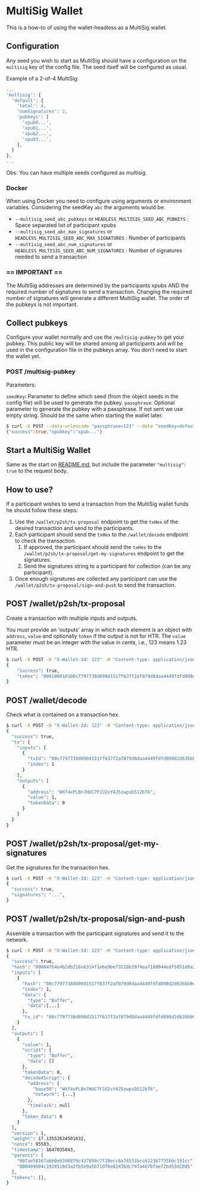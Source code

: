 # MultiSig Wallet

This is a how-to of using the wallet-headless as a MultiSig wallet.

## Configuration

Any seed you wish to start as MultiSig should have a configuration on the `multisig` key of the config file.
The seed itself will be configured as usual.

Example of a 2-of-4 MultiSig:
```js
...
'multisig': {
  'default': {
    'total': 4,
    'numSignatures': 2,
    'pubkeys': [
      'xpub0...',
      'xpub1...',
      'xpub2...',
      'xpub3...',
    ],
  }
},
...
```
Obs: You can have multiple seeds configured as multisig.

### Docker

When using Docker you need to configure using arguments or environment variables.
Considering the seedKey `abc` the arguments would be:
- `--multisig_seed_abc_pubkeys`        or `HEADLESS_MULTISIG_SEED_ABC_PUBKEYS`        : Space separated list of participant xpubs
- `--multisig_seed_abc_max_signatures` or `HEADLESS_MULTISIG_SEED_ABC_MAX_SIGNATURES` : Number of participants
- `--multisig_seed_abc_num_signatures` or `HEADLESS_MULTISIG_SEED_ABC_NUM_SIGNATURES` : Number of signatures needed to send a transaction

### == IMPORTANT ==

The MultiSig addresses are determined by the participants xpubs AND the required number of signatures to send a transaction.
Changing the required number of signatures will generate a different MultiSig wallet.
The order of the pubkeys is not important.

## Collect pubkeys

Configure your wallet normally and use the `/multisig-pubkey` to get your pubkey.
This public key will be shared among all participants and will be used in the configuration file in the pubkeys array.
You don't need to start the wallet yet.

### POST /multisig-pubkey

Parameters:

`seedKey`: Parameter to define which seed (from the object seeds in the config file) will be used to generate the pubkey.
`passphrase`: Optional parameter to generate the pubkey with a passphrase. If not sent we use empty string. Should be the same when starting the wallet later.


```bash
$ curl -X POST --data-urlencode "passphrase=123" --data "seedKey=default" http://localhost:8000/multisig-pubkey
{"success":true,"xpubkey":"xpub..."}
```

## Start a MultiSig Wallet

Same as the start on [README.md](./README.md), but include the parameter `"multisig": true` to the request body.

## How to use?

If a participant wishes to send a transaction from the MultiSig wallet funds he should follow these steps:

1. Use the `/wallet/p2sh/tx-proposal` endpoint to get the `txHex` of the desired transaction and send to the participants.
1. Each participant should send the `txHex` to the `/wallet/decode` endpoint to check the transaction.
    1. If approved, the participant should send the `txHex` to the `/wallet/p2sh/tx-proposal/get-my-signatures` endpoint to get the signatures.
    1. Send the signatures string to a participant for collection (can be any participant).
1. Once enough signatures are collected any participant can use the `/wallet/p2sh/tx-proposal/sign-and-push` to send the transaction.

## POST /wallet/p2sh/tx-proposal

Create a transaction with multiple inputs and outputs.

You must provide an 'outputs' array in which each element is an object with `address`, `value` and optionally `token` if the output is not for HTR.
The `value` parameter must be an integer with the value in cents, i.e., 123 means 1.23 HTR.

```bash
$ curl -X POST -H "X-Wallet-Id: 123" -H "Content-type: application/json" --data '{"outputs": [{"address":"WXf4xPLBn7HUC7F1U2vY4J5zwpsDS12bT6","value":1,"token":"00"}]}' http://localhost:8000/wallet/p2sh/tx-proposal
{
    "success": true,
    "txHex": "000100010100c7797738d890d1517f637f2af079d8daa4449fdfd098d2d636bb0e30c809d10100000000000100001976a914628a732435664063116fec3af91b8bf17e46d3ea88ac7ff8000000000000000000000000000000",
}
```

## POST /wallet/decode

Check what is contained on a transaction hex.

```bash
$ curl -X POST -H "X-Wallet-Id: 123" -H "Content-type: application/json" --data "{\"txHex\":\"{txHex}\"}" http://localhost:8000/wallet/decode
{
  "success": true,
  "tx": {
    "inputs": [
      {
        "txId": "00c7797738d890d1517f637f2af079d8daa4449fdfd098d2d636bb0e30c809d1",
        "index": 1
      }
    ],
    "outputs": [
      {
        "address": "WXf4xPLBn7HUC7F1U2vY4J5zwpsDS12bT6",
        "value": 1,
        "tokenData": 0
      }
    ]
  }
}
```

## POST /wallet/p2sh/tx-proposal/get-my-signatures

Get the signatures for the transaction hex.

```bash
$ curl -X POST -H "X-Wallet-Id: 123" -H "Content-type: application/json" --data "{\"txHex\":\"{txHex}\"}" http://localhost:8000/wallet/p2sh/tx-proposal/get-my-signatures
{
  "success": true,
  "signatures": "...",
}
```

## POST /wallet/p2sh/tx-proposal/sign-and-push

Assemble a transaction with the participant signatures and send it to the network.

```bash
$ curl -X POST -H "X-Wallet-Id: 123" -H "Content-type: application/json" --data '{"txHex": "...", "signatures":["sigstr0...","sigstr1..."]}' http://localhost:8000/wallet/p2sh/tx-proposal/sign-and-push
{
  "success": true,
  "hash": "00004fb4e4b2db216e6314f1e6e9be73118b3974ea7180044edf5851d0a31045",
  "inputs": [
    {
      "hash": "00c7797738d890d1517f637f2af079d8daa4449fdfd098d2d636bb0e30c809d1",
      "index": 1,
      "data": {
        "type": "Buffer",
        "data":[...]
      },
      "tx_id": "00c7797738d890d1517f637f2af079d8daa4449fdfd098d2d636bb0e30c809d1"
    }
  ],
  "outputs": [
    {
      "value": 1,
      "script": {
        "type": "Buffer",
        "data": []
      },
      "tokenData": 0,
      "decodedScript": {
        "address": {
          "base58": "WXf4xPLBn7HUC7F1U2vY4J5zwpsDS12bT6",
          "network": {...}
        },
        "timelock": null
      },
      "token_data": 0
    }
  ],
  "version": 1,
  "weight": 17.13552634501032,
  "nonce": 95503,
  "timestamp": 1647035043,
  "parents": [
    "007ae58167abb0e63d6879c437659c7f20ecc8a74531bcc612367735bbc191cc",
    "000489804c1924510d3a2fb5e9a5b71df6e82436dc74fa4b7bfae72bd5502805"
  ],
  "tokens": [],
}
```
